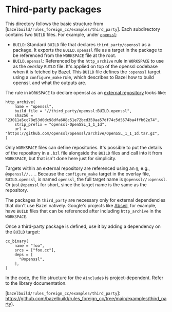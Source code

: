 # Third-party packages

This directory follows the basic structure from
[`bazelbuild/rules_foreign_cc/examples/third_party`]. Each subdirectory contains
two `BUILD` files. For example, under [`openssl`](openssl):

- `BUILD`: Standard `BUILD` file that declares `third_party/openssl` as a
  package. It exports the `BUILD.openssl` file as a target in the package to be
  referenced from the `WORKSPACE` file at the root.
- `BUILD.openssl`: Referenced by the `http_archive` rule in `WORKSPACE` to use
  as the *overlay* `BUILD` file. It's applied on top of the openssl codebase
  when it is fetched by Bazel. This `BUILD` file defines the `:openssl` target
  using a `configure_make` rule, which describes to Bazel how to build openssl,
  and what the outputs are.

The rule in `WORKSPACE` to declare openssl as
an [external repository](https://docs.bazel.build/versions/master/external.html)
looks like:

```
http_archive(
    name = "openssl",
    build_file = "//third_party/openssl:BUILD.openssl",
    sha256 = "23011a5cc78e53d0dc98dfa608c51e72bcd350aa57df74c5d5574ba4ffb62e74",
    strip_prefix = "openssl-OpenSSL_1_1_1d",
    url = "https://github.com/openssl/openssl/archive/OpenSSL_1_1_1d.tar.gz",
)
```

Only `WORKSPACE` files can define repositories. It's possible to put the details
of the repository in a `.bzl` file alongside the `BUILD` files and call into it
from `WORKSPACE`, but that isn't done here just for simplicity.

Targets within an external repository are referenced using an `@`, e.g.,
`@openssl//...`. Because the `configure_make` target in the overlay file,
`BUILD.openssl`, is named `openssl`, the full target name is
`@openssl//:openssl`. Or just `@openssl` for short, since the target name is the
same as the repository.

The packages in `third_party` are necessary only for external dependencies that
don't use Bazel natively. Google's projects like [Abseil](https://abseil.io),
for example, have `BUILD` files that can be referenced after including
`http_archive` in the `WORKSPACE`.

Once a third-party package is defined, use it by adding a dependency on the
`BUILD` target:

```
cc_binary(
    name = "foo",
    srcs = ["foo.cc"],
    deps = [
      "@openssl",
    ],
)
```

In the code, the file structure for the `#include`s is project-dependent. Refer
to the library documentation.

[`bazelbuild/rules_foreign_cc/examples/third_party`]: https://github.com/bazelbuild/rules_foreign_cc/tree/main/examples/third_party).
